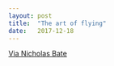 ```yaml
---
layout: post
title:  "The art of flying"
date:   2017-12-18
---
```


[Via Nicholas Bate](http://blog.strategicedge.co.uk/2017/12/the-art-of.html)

